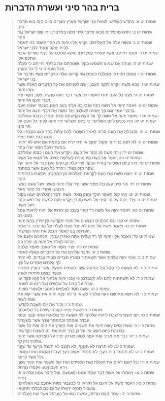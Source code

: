 # ברית בהר סיני ועשרת הדברות

> שמות יט א: בַּחֹדֶשׁ הַשְּׁלִישִׁי לְצֵאת בְּנֵי יִשְׂרָאֵל מֵאֶרֶץ מִצְרָיִם בַּיּוֹם הַזֶּה בָּאוּ מִדְבַּר סִינָי.  
> שמות יט ב: וַיִּסְעוּ מֵרְפִידִים וַיָּבֹאוּ מִדְבַּר סִינַי וַיַּחֲנוּ בַּמִּדְבָּר; וַיִּחַן שָׁם יִשְׂרָאֵל נֶגֶד הָהָר.  
> שמות יט ג: וּמֹשֶׁה עָלָה אֶל הָאֱלֹהִים; וַיִּקְרָא אֵלָיו יְהוָה מִן הָהָר לֵאמֹר כֹּה תֹאמַר לְבֵית יַעֲקֹב וְתַגֵּיד לִבְנֵי יִשְׂרָאֵל.  
> שמות יט ד: אַתֶּם רְאִיתֶם אֲשֶׁר עָשִׂיתִי לְמִצְרָיִם; וָאֶשָּׂא אֶתְכֶם עַל כַּנְפֵי נְשָׁרִים וָאָבִא אֶתְכֶם אֵלָי.  
> שמות יט ה: וְעַתָּה אִם שָׁמוֹעַ תִּשְׁמְעוּ בְּקֹלִי וּשְׁמַרְתֶּם אֶת בְּרִיתִי וִהְיִיתֶם לִי סְגֻלָּה מִכָּל הָעַמִּים כִּי לִי כָּל הָאָרֶץ.  
> שמות יט ו: וְאַתֶּם תִּהְיוּ לִי מַמְלֶכֶת כֹּהֲנִים וְגוֹי קָדוֹשׁ:  אֵלֶּה הַדְּבָרִים אֲשֶׁר תְּדַבֵּר אֶל בְּנֵי יִשְׂרָאֵל.  
> שמות יט ז: וַיָּבֹא מֹשֶׁה וַיִּקְרָא לְזִקְנֵי הָעָם; וַיָּשֶׂם לִפְנֵיהֶם אֵת כָּל הַדְּבָרִים הָאֵלֶּה אֲשֶׁר צִוָּהוּ יְהוָה.  
> שמות יט ח: וַיַּעֲנוּ כָל הָעָם יַחְדָּו וַיֹּאמְרוּ כֹּל אֲשֶׁר דִּבֶּר יְהוָה נַעֲשֶׂה; וַיָּשֶׁב מֹשֶׁה אֶת דִּבְרֵי הָעָם אֶל יְהוָה.  
> שמות יט ט: וַיֹּאמֶר יְהוָה אֶל מֹשֶׁה הִנֵּה אָנֹכִי בָּא אֵלֶיךָ בְּעַב הֶעָנָן בַּעֲבוּר יִשְׁמַע הָעָם בְּדַבְּרִי עִמָּךְ וְגַם בְּךָ יַאֲמִינוּ לְעוֹלָם; וַיַּגֵּד מֹשֶׁה אֶת דִּבְרֵי הָעָם אֶל יְהוָה.  
> שמות יט י: וַיֹּאמֶר יְהוָה אֶל מֹשֶׁה לֵךְ אֶל הָעָם וְקִדַּשְׁתָּם הַיּוֹם וּמָחָר; וְכִבְּסוּ שִׂמְלֹתָם.  
> שמות יט יא: וְהָיוּ נְכֹנִים לַיּוֹם הַשְּׁלִישִׁי:  כִּי בַּיּוֹם הַשְּׁלִשִׁי יֵרֵד יְהוָה לְעֵינֵי כָל הָעָם עַל הַר סִינָי.  
> שמות יט יב: וְהִגְבַּלְתָּ אֶת הָעָם סָבִיב לֵאמֹר הִשָּׁמְרוּ לָכֶם עֲלוֹת בָּהָר וּנְגֹעַ בְּקָצֵהוּ:  כָּל הַנֹּגֵעַ בָּהָר מוֹת יוּמָת.  
> שמות יט יג: לֹא תִגַּע בּוֹ יָד כִּי סָקוֹל יִסָּקֵל אוֹ יָרֹה יִיָּרֶה אִם בְּהֵמָה אִם אִישׁ לֹא יִחְיֶה; בִּמְשֹׁךְ הַיֹּבֵל הֵמָּה יַעֲלוּ בָהָר.  
> שמות יט יד: וַיֵּרֶד מֹשֶׁה מִן הָהָר אֶל הָעָם; וַיְקַדֵּשׁ אֶת הָעָם וַיְכַבְּסוּ שִׂמְלֹתָם.  
> שמות יט טו: וַיֹּאמֶר אֶל הָעָם הֱיוּ נְכֹנִים לִשְׁלֹשֶׁת יָמִים:  אַל תִּגְּשׁוּ אֶל אִשָּׁה.  
> שמות יט טז: וַיְהִי בַיּוֹם הַשְּׁלִישִׁי בִּהְיֹת הַבֹּקֶר וַיְהִי קֹלֹת וּבְרָקִים וְעָנָן כָּבֵד עַל הָהָר וְקֹל שֹׁפָר חָזָק מְאֹד; וַיֶּחֱרַד כָּל הָעָם אֲשֶׁר בַּמַּחֲנֶה.  
> שמות יט יז: וַיּוֹצֵא מֹשֶׁה אֶת הָעָם לִקְרַאת הָאֱלֹהִים מִן הַמַּחֲנֶה; וַיִּתְיַצְּבוּ בְּתַחְתִּית הָהָר.  
> שמות יט יח: וְהַר סִינַי עָשַׁן כֻּלּוֹ מִפְּנֵי אֲשֶׁר יָרַד עָלָיו יְהוָה בָּאֵשׁ; וַיַּעַל עֲשָׁנוֹ כְּעֶשֶׁן הַכִּבְשָׁן וַיֶּחֱרַד כָּל הָהָר מְאֹד.  
> שמות יט יט: וַיְהִי קוֹל הַשֹּׁפָר הוֹלֵךְ וְחָזֵק מְאֹד; מֹשֶׁה יְדַבֵּר וְהָאֱלֹהִים יַעֲנֶנּוּ בְקוֹל.  
> שמות יט כ: וַיֵּרֶד יְהוָה עַל הַר סִינַי אֶל רֹאשׁ הָהָר; וַיִּקְרָא יְהוָה לְמֹשֶׁה אֶל רֹאשׁ הָהָר וַיַּעַל מֹשֶׁה.  
> שמות יט כא: וַיֹּאמֶר יְהוָה אֶל מֹשֶׁה רֵד הָעֵד בָּעָם:  פֶּן יֶהֶרְסוּ אֶל יְהוָה לִרְאוֹת וְנָפַל מִמֶּנּוּ רָב.  
> שמות יט כב: וְגַם הַכֹּהֲנִים הַנִּגָּשִׁים אֶל יְהוָה יִתְקַדָּשׁוּ:  פֶּן יִפְרֹץ בָּהֶם יְהוָה.  
> שמות יט כג: וַיֹּאמֶר מֹשֶׁה אֶל יְהוָה לֹא יוּכַל הָעָם לַעֲלֹת אֶל הַר סִינָי:  כִּי אַתָּה הַעֵדֹתָה בָּנוּ לֵאמֹר הַגְבֵּל אֶת הָהָר וְקִדַּשְׁתּוֹ.  
> שמות יט כד: וַיֹּאמֶר אֵלָיו יְהוָה לֶךְ רֵד וְעָלִיתָ אַתָּה וְאַהֲרֹן עִמָּךְ; וְהַכֹּהֲנִים וְהָעָם אַל יֶהֶרְסוּ לַעֲלֹת אֶל יְהוָה פֶּן יִפְרָץ בָּם.  
> שמות יט כה: וַיֵּרֶד מֹשֶׁה אֶל הָעָם; וַיֹּאמֶר אֲלֵהֶם.  
> שמות כ א: וַיְדַבֵּר אֱלֹהִים אֵת כָּל הַדְּבָרִים הָאֵלֶּה לֵאמֹר.  
> שמות כ ב: אָנֹכִי יְהוָה אֱלֹהֶיךָ אֲשֶׁר הוֹצֵאתִיךָ מֵאֶרֶץ מִצְרַיִם מִבֵּית עֲבָדִים:  לֹא יִהְיֶה לְךָ אֱלֹהִים אֲחֵרִים עַל פָּנָי.  
> שמות כ ג: לֹא תַעֲשֶׂה לְךָ פֶסֶל וְכָל תְּמוּנָה אֲשֶׁר בַּשָּׁמַיִם מִמַּעַל וַאֲשֶׁר בָּאָרֶץ מִתָּחַת וַאֲשֶׁר בַּמַּיִם מִתַּחַת לָאָרֶץ.  
> שמות כ ד: לֹא תִשְׁתַּחֲוֶה לָהֶם וְלֹא תָעָבְדֵם:  כִּי אָנֹכִי יְהוָה אֱלֹהֶיךָ אֵל קַנָּא פֹּקֵד עֲוֹן אָבֹת עַל בָּנִים עַל שִׁלֵּשִׁים וְעַל רִבֵּעִים לְשֹׂנְאָי.  
> שמות כ ה: וְעֹשֶׂה חֶסֶד לַאֲלָפִים לְאֹהֲבַי וּלְשֹׁמְרֵי מִצְוֹתָי.  
> שמות כ ו: לֹא תִשָּׂא אֶת שֵׁם יְהוָה אֱלֹהֶיךָ לַשָּׁוְא:  כִּי לֹא יְנַקֶּה יְהוָה אֵת אֲשֶׁר יִשָּׂא אֶת שְׁמוֹ לַשָּׁוְא.  
> שמות כ ז: זָכוֹר אֶת יוֹם הַשַּׁבָּת לְקַדְּשׁוֹ.  
> שמות כ ח: שֵׁשֶׁת יָמִים תַּעֲבֹד וְעָשִׂיתָ כָּל מְלַאכְתֶּךָ.  
> שמות כ ט: וְיוֹם הַשְּׁבִיעִי שַׁבָּת לַיהוָה אֱלֹהֶיךָ:  לֹא תַעֲשֶׂה כָל מְלָאכָה אַתָּה וּבִנְךָ וּבִתֶּךָ עַבְדְּךָ וַאֲמָתְךָ וּבְהֶמְתֶּךָ וְגֵרְךָ אֲשֶׁר בִּשְׁעָרֶיךָ.  
> שמות כ י: כִּי שֵׁשֶׁת יָמִים עָשָׂה יְהוָה אֶת הַשָּׁמַיִם וְאֶת הָאָרֶץ אֶת הַיָּם וְאֶת כָּל אֲשֶׁר בָּם וַיָּנַח בַּיּוֹם הַשְּׁבִיעִי; עַל כֵּן בֵּרַךְ יְהוָה אֶת יוֹם הַשַּׁבָּת וַיְקַדְּשֵׁהוּ.  
> שמות כ יא: כַּבֵּד אֶת אָבִיךָ וְאֶת אִמֶּךָ לְמַעַן יַאֲרִכוּן יָמֶיךָ עַל הָאֲדָמָה אֲשֶׁר יְהוָה אֱלֹהֶיךָ נֹתֵן לָךְ.  
> שמות כ יב: לֹא תִרְצָח    לֹא תִנְאָף;    לֹא תִגְנֹב    לֹא תַעֲנֶה בְרֵעֲךָ עֵד שָׁקֶר.  
> שמות כ יג: לֹא תַחְמֹד בֵּית רֵעֶךָ;    לֹא תַחְמֹד אֵשֶׁת רֵעֶךָ וְעַבְדּוֹ וַאֲמָתוֹ וְשׁוֹרוֹ וַחֲמֹרוֹ וְכֹל אֲשֶׁר לְרֵעֶךָ.  
> שמות כ יד: וְכָל הָעָם רֹאִים אֶת הַקּוֹלֹת וְאֶת הַלַּפִּידִם וְאֵת קוֹל הַשֹּׁפָר וְאֶת הָהָר עָשֵׁן; וַיַּרְא הָעָם וַיָּנֻעוּ וַיַּעַמְדוּ מֵרָחֹק.  
> שמות כ טו: וַיֹּאמְרוּ אֶל מֹשֶׁה דַּבֵּר אַתָּה עִמָּנוּ וְנִשְׁמָעָה; וְאַל יְדַבֵּר עִמָּנוּ אֱלֹהִים פֶּן נָמוּת.  
> שמות כ טז: וַיֹּאמֶר מֹשֶׁה אֶל הָעָם אַל תִּירָאוּ כִּי לְבַעֲבוּר נַסּוֹת אֶתְכֶם בָּא הָאֱלֹהִים; וּבַעֲבוּר תִּהְיֶה יִרְאָתוֹ עַל פְּנֵיכֶם לְבִלְתִּי תֶחֱטָאוּ.  
> שמות כ יז: וַיַּעֲמֹד הָעָם מֵרָחֹק; וּמֹשֶׁה נִגַּשׁ אֶל הָעֲרָפֶל אֲשֶׁר שָׁם הָאֱלֹהִים.   
 

